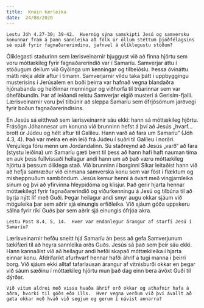 ```yaml
---
title:  Knúin kærleika
date:  24/08/2020
---
```


`Lestu Jóh 4.27-30; 39-42.  Hvernig sýna samskipti Jesú og samversku konunnar fram á þann sannleika að fólk úr öllum stéttum þjóðfélagsins sé opið fyrir fagnaðarerindinu, jafnvel á ólíklegustu stöðum?`

Ólíklegasti staðurinn sem lærisveinarnir bjuggust við að finna hjörtu sem voru móttækileg fyrir fagnaðarerindið var í Samaríu.  Samverjar áttu í stöðugum deilum við Gyðinga um kenningar og tilbeiðslu.  Þessa óvináttu mátti rekja aldir aftur í tímann. Samverjarnir vildu taka þátt í uppbyggingu musterisins í Jerúsalem en boði þeirra var hafnað vegna blandaðra hjónabanda og heiðinnar menningar og viðhorfa til trúarinnar sem var óhefðbundin.  Þar af leiðandi reistu Samverjar eigið musteri á Gerisím-fjalli.  Lærisveinarnir voru því tilbúnir að sleppa Samaríu sem ófrjósömum jarðvegi fyrir boðun fagnaðarerindisins.

En Jesús sá eitthvað sem lærisveinarnir sáu ekki:  hann sá móttækileg hjörtu.  Frásögn Jóhannesar um konuna við brunninn hefst á því að Jesús „hvarf… brott úr Júdeu og hélt aftur til Galíleu.  Hann varð að fara um Samaríu“ (Jóh 4.3, 4).  Það var meira en ein leið frá Júdeu í suðri til Galíleu í norðri.  Venjulega fóru menn um Jórdandalinn.  Sú staðreynd að Jesús „varð“ að fara (stystu leiðina) um Samaríu gæti bent til þess að hann hafi haft nauman tíma en auk þess fullvissaði heilagur andi hann um að það væru móttækileg hjörtu á þessum ólíklega stað.  Við brunninn í borginni Síkar leitaðist hann við að hefja samræður við einmana samverska konu sem var föst í flæktum og misheppnuðum samböndum.  Jesús kemur henni á óvart með vingjarnleika sínum og því að yfirvinna hleypidóma og klisjur.  Það gerir hjarta hennar móttækilegt fyrir fagnaðarerindið og viðurkenningu á Jesú og tilbúna til að byrja nýtt líf með Guði.  Þegar heilagur andi smyr augu okkar sjáum við möguleika þar sem aðrir sjá einungis erfiðleika.  Við sjáum góða uppskeru sálna fyrir ríki Guðs þar sem aðrir sjá einungis ófrjóa akra.

`Lestu Post 8.4, 5, 14.  Hver var endanlegur árangur af starfi Jesú í Samaríu?`

Lærisveinarnir hefðu sneitt hjá Samaríu án þess að gefa Samverjunum tækifæri til að heyra sannleika orðs Guðs.  Jesús sá það sem þeir sáu ekki.  Hann kannaðist við að heilagur andi hefði skapað móttækileika í hjarta einnar konu.  Afdrifaríkt afurhvarf hennar hafði áhrif á tugi manna í þeirri borg.  Við sjáum ekki alltaf tafarlausan árangur af vitnisburði okkar en þegar við sáum sæðinu í móttækileg hjörtu mun það dag einn bera ávöxt Guði til dýrðar.

`Við vitum aldrei með vissu hvaða áhrif orð okkar og athafnir hafa á aðra, hvorki til góðs eða ills.  Hver vegna verðum við því ávallt að gæta okkar með hvað við segjum og gerum í návist annarra?`